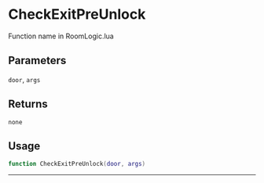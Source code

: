 # CheckExitPreUnlock
Function name in RoomLogic.lua
## Parameters
`door`, `args`
## Returns
`none`
## Usage
```lua
function CheckExitPreUnlock(door, args)
```
---

